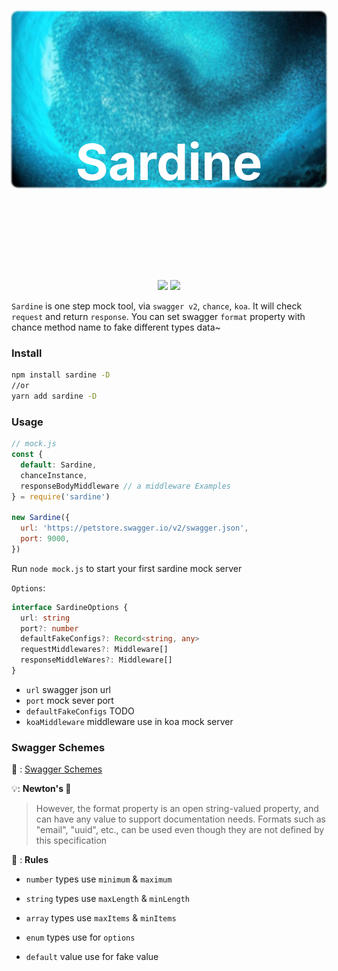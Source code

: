 
<div style="text-align: center; height: 420px; position:relative; ">
  <img src="./sardine.jpeg" style="border-radius: 10px; filter: blur(1px)"/>
  <main style="text-align: center; position: absolute; top: 80px; width: 100%; z-index: 9">
    <h1 style="color: white; font-size: 80px">Sardine</h1>
  </main>
</div>

<p style="text-align: center; margin-top: 10px">
  <img src="https://img.shields.io/travis/com/diveDylan/sardine" />
  <img src="https://img.shields.io/codecov/c/github/diveDylan/sardine" />
</p>



`Sardine` is one step mock tool,  via `swagger v2`, `chance`, `koa`. It will check `request` and return `response`. You can set swagger `format` property with chance method name to fake different types data~


### Install

``` bash
npm install sardine -D
//or
yarn add sardine -D

```

### Usage

```js
// mock.js
const {
  default: Sardine,
  chanceInstance,
  responseBodyMiddleware // a middleware Examples
} = require('sardine')

new Sardine({
  url: 'https://petstore.swagger.io/v2/swagger.json',
  port: 9000,
})

```
Run `node mock.js` to start your first sardine mock server

`Options`:
``` typescript
interface SardineOptions {
  url: string
  port?: number
  defaultFakeConfigs?: Record<string, any>
  requestMiddlewares?: Middleware[]
  responseMiddleWares?: Middleware[]
}


```
- `url` swagger json url
- `port` mock sever port
- `defaultFakeConfigs` TODO
- `koaMiddleware` middleware use in koa mock server



### Swagger Schemes

 📖 : [Swagger Schemes](https://swagger.io/specification/v2/#swaggerSchemes)

 💡: <b>Newton's 🍎</b>
> However, the format property is an open string-valued property, and can have any value to support documentation needs. Formats such as "email", "uuid", etc., can be used even though they are not defined by this specification

🚥 : <b>Rules</b>
- `number` types use `minimum` & `maximum`

- `string` types use `maxLength`  & `minLength`

- `array` types use `maxItems` & `minItems`

- `enum` types use for `options`

- `default` value use for fake value

















